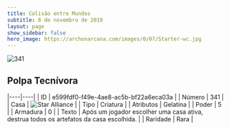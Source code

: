 ```yaml
---
title: Colisão entre Mundos
subtitle: 8 de novembro de 2019
layout: page
show_sidebar: false
hero_image: https://archonarcana.com/images/0/07/Starter-wc.jpg
---
```


![341](https://cdn.keyforgegame.com/media/card_front/pt/452_341_3PX5MRW637PV_pt.png)

## Polpa Tecnívora

|----|----|
| ID | e599fdf0-f49e-4ae8-ac5b-bf22a6eca03a |
| Número | 341 |
| Casa | ![Star Alliance](https://archonarcana.com/images/thumb/7/7d/Star_Alliance.png/22px-Star_Alliance.png "Aliança Estelar") |
| Tipo | Criatura |
| Atributos | Gelatina |
| Poder | 5 |
| Armadura | 0 |
| Texto | Após um jogador escolher uma casa ativa, destrua todos os artefatos da casa escolhida. |
| Raridade | Rara |
